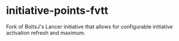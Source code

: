 # initiative-points-fvtt

Fork of BoltsJ's Lancer initiative that allows for configurable initiative activation refresh and maximum.
